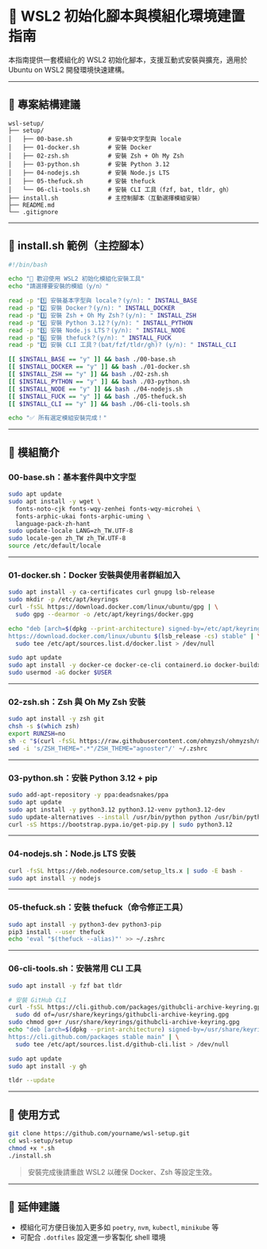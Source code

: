 
# 🐧 WSL2 初始化腳本與模組化環境建置指南

本指南提供一套模組化的 WSL2 初始化腳本，支援互動式安裝與擴充，適用於 Ubuntu on WSL2 開發環境快速建構。

---

## 📁 專案結構建議

```
wsl-setup/
├── setup/
│   ├── 00-base.sh          # 安裝中文字型與 locale
│   ├── 01-docker.sh        # 安裝 Docker
│   ├── 02-zsh.sh           # 安裝 Zsh + Oh My Zsh
│   ├── 03-python.sh        # 安裝 Python 3.12
│   ├── 04-nodejs.sh        # 安裝 Node.js LTS
│   ├── 05-thefuck.sh       # 安裝 thefuck
│   └── 06-cli-tools.sh     # 安裝 CLI 工具（fzf, bat, tldr, gh）
├── install.sh              # 主控制腳本（互動選擇模組安裝）
├── README.md
└── .gitignore
```

---

## 🧭 install.sh 範例（主控腳本）

```bash
#!/bin/bash

echo "🚀 歡迎使用 WSL2 初始化模組化安裝工具"
echo "請選擇要安裝的模組（y/n）"

read -p "1️⃣ 安裝基本字型與 locale？(y/n): " INSTALL_BASE
read -p "2️⃣ 安裝 Docker？(y/n): " INSTALL_DOCKER
read -p "3️⃣ 安裝 Zsh + Oh My Zsh？(y/n): " INSTALL_ZSH
read -p "4️⃣ 安裝 Python 3.12？(y/n): " INSTALL_PYTHON
read -p "5️⃣ 安裝 Node.js LTS？(y/n): " INSTALL_NODE
read -p "6️⃣ 安裝 thefuck？(y/n): " INSTALL_FUCK
read -p "7️⃣ 安裝 CLI 工具？(bat/fzf/tldr/gh)? (y/n): " INSTALL_CLI

[[ $INSTALL_BASE == "y" ]] && bash ./00-base.sh
[[ $INSTALL_DOCKER == "y" ]] && bash ./01-docker.sh
[[ $INSTALL_ZSH == "y" ]] && bash ./02-zsh.sh
[[ $INSTALL_PYTHON == "y" ]] && bash ./03-python.sh
[[ $INSTALL_NODE == "y" ]] && bash ./04-nodejs.sh
[[ $INSTALL_FUCK == "y" ]] && bash ./05-thefuck.sh
[[ $INSTALL_CLI == "y" ]] && bash ./06-cli-tools.sh

echo "✅ 所有選定模組安裝完成！"
```

---

## 🔧 模組簡介

### 00-base.sh：基本套件與中文字型

```bash
sudo apt update
sudo apt install -y wget \
  fonts-noto-cjk fonts-wqy-zenhei fonts-wqy-microhei \
  fonts-arphic-ukai fonts-arphic-uming \
  language-pack-zh-hant
sudo update-locale LANG=zh_TW.UTF-8
sudo locale-gen zh_TW zh_TW.UTF-8
source /etc/default/locale
```

---

### 01-docker.sh：Docker 安裝與使用者群組加入

```bash
sudo apt install -y ca-certificates curl gnupg lsb-release
sudo mkdir -p /etc/apt/keyrings
curl -fsSL https://download.docker.com/linux/ubuntu/gpg | \
  sudo gpg --dearmor -o /etc/apt/keyrings/docker.gpg

echo "deb [arch=$(dpkg --print-architecture) signed-by=/etc/apt/keyrings/docker.gpg] \
https://download.docker.com/linux/ubuntu $(lsb_release -cs) stable" | \
  sudo tee /etc/apt/sources.list.d/docker.list > /dev/null

sudo apt update
sudo apt install -y docker-ce docker-ce-cli containerd.io docker-buildx-plugin docker-compose-plugin
sudo usermod -aG docker $USER
```

---

### 02-zsh.sh：Zsh 與 Oh My Zsh 安裝

```bash
sudo apt install -y zsh git
chsh -s $(which zsh)
export RUNZSH=no
sh -c "$(curl -fsSL https://raw.githubusercontent.com/ohmyzsh/ohmyzsh/master/tools/install.sh)"
sed -i 's/ZSH_THEME=".*"/ZSH_THEME="agnoster"/' ~/.zshrc
```

---

### 03-python.sh：安裝 Python 3.12 + pip

```bash
sudo add-apt-repository -y ppa:deadsnakes/ppa
sudo apt update
sudo apt install -y python3.12 python3.12-venv python3.12-dev
sudo update-alternatives --install /usr/bin/python python /usr/bin/python3.12 1
curl -sS https://bootstrap.pypa.io/get-pip.py | sudo python3.12
```

---

### 04-nodejs.sh：Node.js LTS 安裝

```bash
curl -fsSL https://deb.nodesource.com/setup_lts.x | sudo -E bash -
sudo apt install -y nodejs
```

---

### 05-thefuck.sh：安裝 thefuck（命令修正工具）

```bash
sudo apt install -y python3-dev python3-pip
pip3 install --user thefuck
echo 'eval "$(thefuck --alias)"' >> ~/.zshrc
```

---

### 06-cli-tools.sh：安裝常用 CLI 工具

```bash
sudo apt install -y fzf bat tldr

# 安裝 GitHub CLI
curl -fsSL https://cli.github.com/packages/githubcli-archive-keyring.gpg | \
  sudo dd of=/usr/share/keyrings/githubcli-archive-keyring.gpg
sudo chmod go+r /usr/share/keyrings/githubcli-archive-keyring.gpg
echo "deb [arch=$(dpkg --print-architecture) signed-by=/usr/share/keyrings/githubcli-archive-keyring.gpg] \
https://cli.github.com/packages stable main" | \
  sudo tee /etc/apt/sources.list.d/github-cli.list > /dev/null

sudo apt update
sudo apt install -y gh

tldr --update
```

---

## 🚀 使用方式

```bash
git clone https://github.com/yourname/wsl-setup.git
cd wsl-setup/setup
chmod +x *.sh
./install.sh
```

> 安裝完成後請重啟 WSL2 以確保 Docker、Zsh 等設定生效。

---

## 📌 延伸建議

- 模組化可方便日後加入更多如 `poetry`, `nvm`, `kubectl`, `minikube` 等
- 可配合 `.dotfiles` 設定進一步客製化 shell 環境
